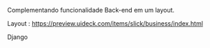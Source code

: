 Complementando funcionalidade Back-end em um layout.

Layout : https://preview.uideck.com/items/slick/business/index.html

Django 
